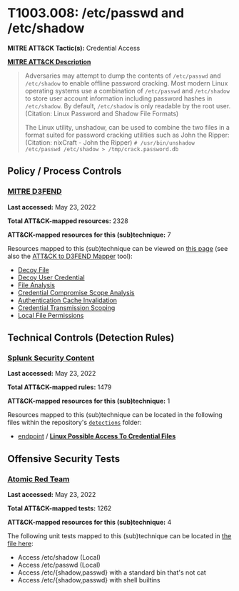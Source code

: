 # T1003.008: /etc/passwd and /etc/shadow
**MITRE ATT&CK Tactic(s):** Credential Access

**[MITRE ATT&CK Description](https://attack.mitre.org/techniques/T1003/008)**
<blockquote>Adversaries may attempt to dump the contents of <code>/etc/passwd</code> and <code>/etc/shadow</code> to enable offline password cracking. Most modern Linux operating systems use a combination of <code>/etc/passwd</code> and <code>/etc/shadow</code> to store user account information including password hashes in <code>/etc/shadow</code>. By default, <code>/etc/shadow</code> is only readable by the root user.(Citation: Linux Password and Shadow File Formats)

The Linux utility, unshadow, can be used to combine the two files in a format suited for password cracking utilities such as John the Ripper:(Citation: nixCraft - John the Ripper) <code># /usr/bin/unshadow /etc/passwd /etc/shadow > /tmp/crack.password.db</code>
</blockquote>

## Policy / Process Controls
### [MITRE D3FEND](https://d3fend.mitre.org/)
**Last accessed:** May 23, 2022

**Total ATT&CK-mapped resources:** 2328

**ATT&CK-mapped resources for this (sub)technique:** 7

Resources mapped to this (sub)technique can be viewed on [this page](https://d3fend.mitre.org/) (see also the [ATT&CK to D3FEND Mapper](https://d3fend.mitre.org/tools/attack-mapper) tool):

* [Decoy File](https://d3fend.mitre.org/technique/d3f:DecoyFile)
* [Decoy User Credential](https://d3fend.mitre.org/technique/d3f:DecoyUserCredential)
* [File Analysis](https://d3fend.mitre.org/technique/d3f:FileAnalysis)
* [Credential Compromise Scope Analysis](https://d3fend.mitre.org/technique/d3f:CredentialCompromiseScopeAnalysis)
* [Authentication Cache Invalidation](https://d3fend.mitre.org/technique/d3f:AuthenticationCacheInvalidation)
* [Credential Transmission Scoping](https://d3fend.mitre.org/technique/d3f:CredentialTransmissionScoping)
* [Local File Permissions](https://d3fend.mitre.org/technique/d3f:LocalFilePermissions)

## Technical Controls (Detection Rules)
### [Splunk Security Content](https://github.com/splunk/security_content)
**Last accessed:** May 23, 2022

**Total ATT&CK-mapped rules:** 1479

**ATT&CK-mapped resources for this (sub)technique:** 1

Resources mapped to this (sub)technique can be located in the following files within the repository's <code>[detections](https://github.com/splunk/security_content/tree/develop/detections)</code> folder:

* [endpoint](https://github.com/splunk/security_content/tree/develop/detections/endpoint/) / **[Linux Possible Access To Credential Files](https://github.com/splunk/security_content/blob/develop/detections/endpoint/linux_possible_access_to_credential_files.yml)**


## Offensive Security Tests
### [Atomic Red Team](https://github.com/redcanaryco/atomic-red-team)
**Last accessed:** May 23, 2022

**Total ATT&CK-mapped tests:** 1262

**ATT&CK-mapped resources for this (sub)technique:** 4

The following unit tests mapped to this (sub)technique can be located in [the file here](https://github.com/redcanaryco/atomic-red-team/tree/master/atomics/T1003.008/T1003.008.yaml):

* Access /etc/shadow (Local)
* Access /etc/passwd (Local)
* Access /etc/{shadow,passwd} with a standard bin that's not cat
* Access /etc/{shadow,passwd} with shell builtins

